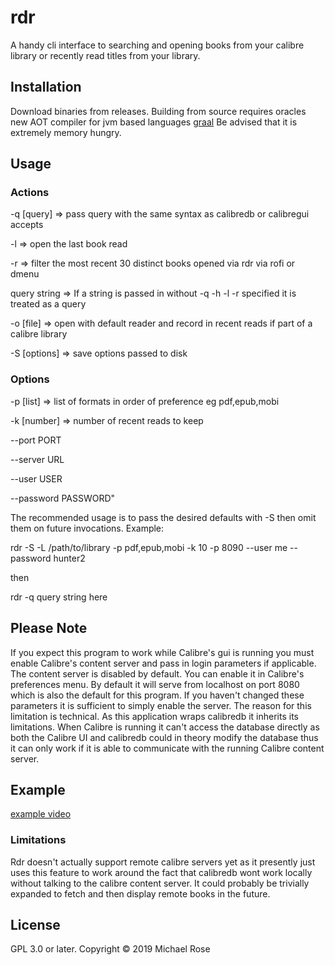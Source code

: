 # rdr

A handy cli interface to searching and opening books from your calibre library or recently read titles from your library.

## Installation

Download binaries from releases. Building from source requires oracles new AOT compiler for jvm based languages [graal](http://www.graalvm.org) Be advised that it is extremely memory hungry.

## Usage

### Actions

  -q [query]     => pass query with the same syntax as calibredb or calibregui accepts

  -l             => open the last book read

  -r             => filter the most recent 30 distinct books opened via rdr via rofi or dmenu

  query string   => If a string is passed in without -q -h -l -r specified it is treated as a query

  -o [file]      => open with default reader and record in recent reads if part of a calibre library

  -S [options]   => save options passed to disk
  
### Options

  -p [list]      => list of formats in order of preference eg pdf,epub,mobi

  -k [number]    => number of recent reads to keep

  --port PORT

  --server URL

  --user USER

  --password PASSWORD"
  
  The recommended usage is to pass the desired defaults with -S then omit them on future invocations.
  Example:
  
  rdr -S -L /path/to/library -p pdf,epub,mobi -k 10 -p 8090 --user me --password hunter2
  
  then 
  
  rdr -q query string here

## Please Note

  If you expect this program to work while Calibre's gui is running you must enable Calibre's content server and pass in login parameters if applicable. The content server is disabled by default. You can enable it in Calibre's preferences menu. By default it will serve from localhost on port 8080 which is also the default for this program. If you haven't changed these parameters it is sufficient to simply enable the server. The reason for this limitation is technical. As this application wraps calibredb it inherits its limitations. When Calibre is running it can't access the database directly as both the Calibre UI and calibredb could in theory modify the database thus it can only work if it is able to communicate with the running Calibre content server.

## Example

[example video](https://www.youtube.com/watch?v=RuWe0uhzrXE&)

### Limitations
Rdr doesn't actually support remote calibre servers yet as it presently just uses this feature to work around the fact that calibredb wont work locally without talking to the calibre content server.  It could probably be trivially expanded to fetch and then display remote books in the future.

## License

GPL 3.0 or later.
Copyright © 2019 Michael Rose

